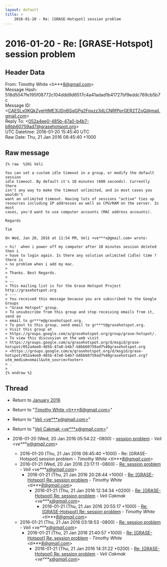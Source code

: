 ```yaml
---
layout: default
title: >
    2016-01-20 - Re: [GRASE-Hotspot] session problem
---
```


# 2016-01-20 - Re: [GRASE-Hotspot] session problem

## Header Data

From: Timothy White \<ti***8@gmail.com\><br>
Message Hash: 518d5047fe195f08772c104ddd9d6517c4a41adad1b41727bf9eddc769cb5b7c<br>
Message ID: \<CAESLx0KQkZyeHtME3UDnBSqGPg2Fpszz3dLCNRfPprGER2TZoQ@mail.gmail.com\><br>
Reply To: \<052a4ee0-485b-47a0-b4b7-b8bb60759ad7@grasehotspot.org\><br>
UTC Datetime: 2016-01-20 15:45:40 UTC<br>
Raw Date: Thu, 21 Jan 2016 08:45:40 +1000<br>

## Raw message

```
{% raw  %}Hi Veli

You can set a custom idle timeout in a group, or modify the default session
idle timeout. By default it's 10 minutes (600 seconds). Currently there
isn't any way to make the timeout unlimited, and in most cases you wouldn't
want an unlimited timeout. Having lots of sessions "active" ties up
resources including IP addresses as well as CPU/RAM on the server. In most
cases, you'd want to use computer accounts (MAC address accounts).

Regards

Tim

On Wed, Jan 20, 2016 at 11:54 PM, Veli <ve***x@gmail.com> wrote:

> hi!  when i power off my computer after 10 minutes session deleted then i
> have to login again. Is there any solution unlimited (idle) time ? there is
> no problem when i add my mac.
>
> Thanks. Best Regards.
>
> --
> This mailing list is for the Grase Hotspot Project http://grasehotspot.org
> ---
> You received this message because you are subscribed to the Google Groups
> "Grase Hotspot" group.
> To unsubscribe from this group and stop receiving emails from it, send an
> email to gr***e@grasehotspot.org.
> To post to this group, send email to gr***t@grasehotspot.org.
> Visit this group at
> https://groups.google.com/a/grasehotspot.org/group/grase-hotspot/.
> To view this discussion on the web visit
> https://groups.google.com/a/grasehotspot.org/d/msgid/grase-hotspot/052a4ee0-485b-47a0-b4b7-b8bb60759ad7%40grasehotspot.org
> <https://groups.google.com/a/grasehotspot.org/d/msgid/grase-hotspot/052a4ee0-485b-47a0-b4b7-b8bb60759ad7%40grasehotspot.org?utm_medium=email&utm_source=footer>
> .
>
{% endraw %}
```

## Thread

+ Return to [January 2016](/archive/2016/01)

+ Return to "[Timothy White <ti***8<span>@</span>gmail.com>](/authors/ti___8_at_gmail_com)"
+ Return to "[Veli <ve***x<span>@</span>gmail.com>](/authors/ve___x_at_gmail_com)"
+ Return to "[Veli Cakmak <ve***x<span>@</span>gmail.com>](/authors/ve___x_at_gmail_com)"

+ 2016-01-20 (Wed, 20 Jan 2016 05:54:22 -0800) - [session problem](/archive/2016/01/c38ec3a7dc84d981ed879999d71daf250541206ad522c62fe4ecebcc5edafb31) - _Veli \<ve***x@gmail.com\>_
  + 2016-01-20 (Thu, 21 Jan 2016 08:45:40 +1000) - Re: [GRASE-Hotspot] session problem - _Timothy White \<ti***8@gmail.com\>_
  + 2016-01-21 (Wed, 20 Jan 2016 23:17:11 -0800) - [Re: session problem](/archive/2016/01/e01c08c9f9430e9fe82f06733a6e4a81a003465db1551c0737083ce8f1406d1e) - _Veli \<ve***x@gmail.com\>_
    + 2016-01-21 (Thu, 21 Jan 2016 20:28:44 +1000) - [Re: [GRASE-Hotspot] Re: session problem](/archive/2016/01/df506f7a8f0d7a1571955e68e34f8e87871a99004401c92a957116f3b4d41e3f) - _Timothy White \<ti***8@gmail.com\>_
      + 2016-01-21 (Thu, 21 Jan 2016 12:34:34 +0200) - [Re: [GRASE-Hotspot] Re: session problem](/archive/2016/01/3da8bfe8d9dcd6afe81b5c69662fef0b8a82e196277b895351e4f314cef33b46) - _Veli Cakmak \<ve***x@gmail.com\>_
        + 2016-01-21 (Thu, 21 Jan 2016 20:55:17 +1000) - [Re: [GRASE-Hotspot] Re: session problem](/archive/2016/01/304fc1a0e470fd377c9385ddbf30e08155ae55a6d7df20e4155901859c3535e4) - _Timothy White \<ti***8@gmail.com\>_
  + 2016-01-21 (Thu, 21 Jan 2016 03:18:53 -0800) - [Re: session problem](/archive/2016/01/71bb92ffd2f340940ac70df70388f6262be551d5faa1a171cc550a870e752a70) - _Veli \<ve***x@gmail.com\>_
    + 2016-01-21 (Thu, 21 Jan 2016 21:40:57 +1000) - [Re: [GRASE-Hotspot] Re: session problem](/archive/2016/01/fe9ba27bef08e83deefc6e1aec682bdc3428c3bcc1f5d2bbc193e1b8a0905052) - _Timothy White \<ti***8@gmail.com\>_
      + 2016-01-21 (Thu, 21 Jan 2016 14:31:22 +0200) - [Re: [GRASE-Hotspot] Re: session problem](/archive/2016/01/8ba6565ace2552ae4306cdfb26c9fc2fb32648866be0f64def1ed97aae260d42) - _Veli Cakmak \<ve***x@gmail.com\>_

